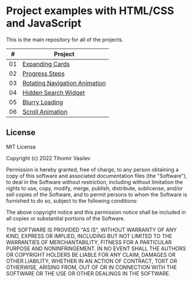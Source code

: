 # Project examples with HTML/CSS and JavaScript

This is the main repository for all of the projects.

|  #  | Project                                                                                                                     |
| :-: | --------------------------------------------------------------------------------------------------------------------------- |
| 01  | [Expanding Cards](https://github.com/tihomirvasilev/Project-examples-with-HTML-CSS-JS/tree/main/Expanding%20Cads)                             |
| 02  | [Progress Steps](https://github.com/tihomirvasilev/Project-examples-with-HTML-CSS-JS/tree/main/Progress%20Steps)                               |
| 03  | [Rotating Navigation Animation](https://github.com/tihomirvasilev/Project-examples-with-HTML-CSS-JS/tree/main/Rotating%20Nav%20Animation)        |
| 04  | [Hidden Search Widget](https://github.com/tihomirvasilev/Project-examples-with-HTML-CSS-JS/tree/main/Hidden%20Search%20Widget)                          |
| 05  | [Blurry Loading](https://github.com/tihomirvasilev/Project-examples-with-HTML-CSS-JS/tree/main/Blurry%20Loading)                               |
| 06  | [Scroll Animation](https://github.com/tihomirvasilev/Project-examples-with-HTML-CSS-JS/tree/main/Scroll%20Animation)                           |

## License

MIT License

Copyright (c) 2022 Tihomir Vasilev

Permission is hereby granted, free of charge, to any person obtaining a copy
of this software and associated documentation files (the "Software"), to deal
in the Software without restriction, including without limitation the rights
to use, copy, modify, merge, publish, distribute, sublicense, and/or sell
copies of the Software, and to permit persons to whom the Software is
furnished to do so, subject to the following conditions:

The above copyright notice and this permission notice shall be included in all
copies or substantial portions of the Software.

THE SOFTWARE IS PROVIDED "AS IS", WITHOUT WARRANTY OF ANY KIND, EXPRESS OR
IMPLIED, INCLUDING BUT NOT LIMITED TO THE WARRANTIES OF MERCHANTABILITY,
FITNESS FOR A PARTICULAR PURPOSE AND NONINFRINGEMENT. IN NO EVENT SHALL THE
AUTHORS OR COPYRIGHT HOLDERS BE LIABLE FOR ANY CLAIM, DAMAGES OR OTHER
LIABILITY, WHETHER IN AN ACTION OF CONTRACT, TORT OR OTHERWISE, ARISING FROM,
OUT OF OR IN CONNECTION WITH THE SOFTWARE OR THE USE OR OTHER DEALINGS IN THE
SOFTWARE.
